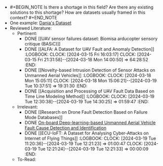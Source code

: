 - #+BEGIN_NOTE
  Is there a shortage in this field?
  Are there any existing solutions to this shortage?
  How are datasets usually framed in this context?
  #+END_NOTE
- One example: [Dania's Dataset](https://www.kaggle.com/datasets/daniaherzalla/tii-ssrc-23)
- Reviewed Literature:
	- Pertinent:
		- DONE [[UAV sensor failures dataset: Biomisa arducopter sensory critique (BASiC)]]
		- DONE [[ALFA: A Dataset for UAV Fault and Anomaly Detection]]
		  :LOGBOOK:
		  CLOCK: [2024-03-15 Fri 16:03:17]
		  CLOCK: [2024-03-15 Fri 21:31:58]--[2024-03-18 Mon 14:00:50] =>  64:28:52
		  :END:
		- DONE [[Novelty-based Intrusion Detection of Sensor Attacks on Unmanned Aerial Vehicles]]
		  :LOGBOOK:
		  CLOCK: [2024-03-18 Mon 15:05:11]
		  CLOCK: [2024-03-18 Mon 15:06:21]--[2024-03-19 Tue 10:37:51] =>  19:31:30
		  :END:
		- DONE [[Acquisition and Processing of UAV Fault Data Based on Time Line Modeling Method]]
		  :LOGBOOK:
		  CLOCK: [2024-03-19 Tue 12:30:38]--[2024-03-19 Tue 14:30:25] =>  01:59:47
		  :END:
	- Irrelevant:
		- DONE [[Research on Drone Fault Detection Based on Failure Mode Databases]]
		- DONE [On-board Deep-learning-based Unmanned Aerial Vehicle Fault Cause Detection and Identification](https://sci-hub.st/10.1109/icra40945.2020.9197071)
		- DONE [[ECU-IoFT: A Dataset for Analysing Cyber-Attacks on Internet of Flying Things]]
		  :LOGBOOK:
		  CLOCK: [2024-03-19 Tue 11:20:36]--[2024-03-19 Tue 12:21:23] =>  01:00:47
		  CLOCK: [2024-03-19 Tue 12:21:24]--[2024-03-19 Tue 12:21:33] =>  00:00:09
		  :END:
	- To-Read: